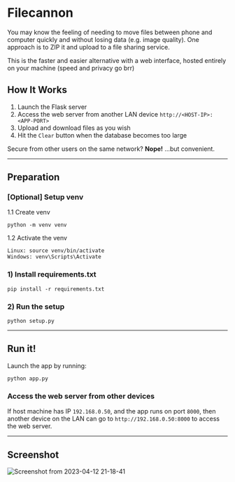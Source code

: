# Filecannon

You may know the feeling of needing to move files between phone and computer quickly and without losing data (e.g. image quality). One approach is to ZIP it and upload to a file sharing service.

This is the faster and easier alternative with a web interface, hosted entirely on your machine (speed and privacy go brr)


## How It Works
1. Launch the Flask server
2. Access the web server from another LAN device `http://<HOST-IP>:<APP-PORT>`
3. Upload and download files as you wish
4. Hit the `Clear` button when the database becomes too large

Secure from other users on the same network? **Nope!** ...but convenient.

---

## Preparation
### [Optional] Setup venv
1.1 Create venv

    python -m venv venv

1.2 Activate the venv

    Linux: source venv/bin/activate
    Windows: venv\Scripts\Activate

### 1) Install requirements.txt
    pip install -r requirements.txt

### 2) Run the setup
    python setup.py

---

## Run it!
Launch the app by running:

    python app.py

### Access the web server from other devices
If host machine has IP `192.168.0.50`, and the app runs on port `8000`, then another device on the LAN can go to `http://192.168.0.50:8000` to access the web server.

---

## Screenshot

![Screenshot from 2023-04-12 21-18-41](https://user-images.githubusercontent.com/120788835/231567957-e628c805-1d4e-44a9-83f4-e269ca2faecd.png)

